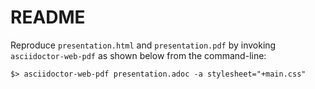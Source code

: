 # README

Reproduce `presentation.html` and `presentation.pdf` by invoking `asciidoctor-web-pdf` as shown below from the command-line:
```
$> asciidoctor-web-pdf presentation.adoc -a stylesheet="+main.css"
```
